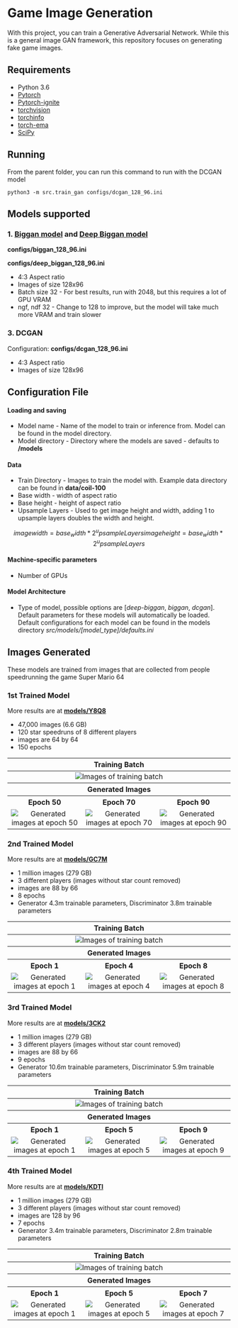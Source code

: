 # Game Image Generation
With this project, you can train a Generative Adversarial Network.  While this is a general image GAN framework, this repository focuses on generating fake game images.

## Requirements
- Python 3.6
- [Pytorch](https://pytorch.org/)
- [Pytorch-ignite](https://pytorch.org/ignite/index.html)
- [torchvision](https://pypi.org/project/torchvision/)
- [torchinfo](https://github.com/TylerYep/torchinfo)
- [torch-ema](https://github.com/fadel/pytorch_ema)
- [SciPy](https://scipy.org/install/)

## Running

From the parent folder, you can run this command to run with the DCGAN model
```
python3 -m src.train_gan configs/dcgan_128_96.ini
```

## Models supported
### 1. [Biggan model](https://arxiv.org/pdf/1809.11096.pdf) and [Deep Biggan model](https://arxiv.org/pdf/1809.11096.pdf)

**configs/biggan_128_96.ini**

**configs/deep_biggan_128_96.ini**

- 4:3 Aspect ratio
- Images of size 128x96
- Batch size 32 - For best results, run with 2048, but this requires a lot of GPU VRAM
- ngf, ndf 32 - Change to 128 to improve, but the model will take much more VRAM and train slower

### 3. DCGAN
Configuration: **configs/dcgan_128_96.ini**
- 4:3 Aspect ratio
- Images of size 128x96

## Configuration File


#### Loading and saving
- Model name - Name of the model to train or inference from.  Model can be found in the model directory.
- Model directory - Directory where the models are saved - defaults to **/models**

#### Data
- Train Directory - Images to train the model with.  Example data directory can be found in **data/coil-100**
- Base width - width of aspect ratio
- Base height - height of aspect ratio
- Upsample Layers - Used to get image height and width, adding 1 to upsample layers doubles the width and height.


```math
image width = base_width * 2 ^ upsample Layers
image height = base_width * 2 ^ upsample Layers
```

#### Machine-specific parameters
- Number of GPUs

#### Model Architecture
- Type of model, possible options are [_deep-biggan_, _biggan_, _dcgan_].  Default parameters for these models will automatically be loaded.  Default configurations for each model can be found in the models directory _src/models/[model_type]/defaults.ini_

## Images Generated

These models are trained from images that are collected from people speedrunning the game Super Mario 64


### 1st Trained Model

More results are at [**models/Y8Q8**](models/Y8Q8)


- 47,000 images (6.6 GB)
- 120 star speedruns of 8 different players
- images are 64 by 64
- 150 epochs

<table>
  <thead><th colspan="3">Training Batch</th></thead>
  <td colspan="3" align="center"><img src="models/Y8Q8/images/training_batch.png" alt="Images of training batch"></td>
  <thead> <th colspan="3"> Generated Images </th> </thead>
  <tr>
      <th>Epoch 50</th>
      <th>Epoch 70</th>
      <th>Epoch 90</th>
  </tr>
  <tr>
      <td align="center"> <img src="models/Y8Q8/images/fake_images_epoch_50.png" alt="Generated images at epoch 50"> </td>
      <td align="center"> <img src="models/Y8Q8/images/fake_images_epoch_70.png" alt="Generated images at epoch 70"> </td>
      <td align="center"> <img src="models/Y8Q8/images/fake_images_epoch_90.png" alt="Generated images at epoch 90"> </td>
  </tr>
</table>

### 2nd Trained Model

More results are at [**models/GC7M**](models/GC7M)


- 1 million images (279 GB)
- 3 different players (images without star count removed)
- images are 88 by 66
- 8 epochs
- Generator 4.3m trainable parameters, Discriminator 3.8m trainable parameters


<table>
  <thead><th colspan="3">Training Batch</th></thead>
  <td colspan="3" align="center"> <img src="models/GC7M/images/train_batch.png" alt="Images of training batch"> </td>
  <thead> <th colspan="3"> Generated Images </th> </thead>
  <tr>
    <th>Epoch 1</th>
    <th>Epoch 4</th>
    <th>Epoch 8</th>
  </tr>
  <tr>
    <td align="center"> <img src="models/GC7M/images/fake_epoch_0.png" alt="Generated images at epoch 1"> </td>
    <td align="center"> <img src="models/GC7M/images/fake_epoch_3.png" alt="Generated images at epoch 4"> </td>
    <td align="center"> <img src="models/GC7M/images/fake_epoch_7.png" alt="Generated images at epoch 8"> </td>
  </tr>
</table>

### 3rd Trained Model

More results are at [**models/3CK2**](models/3CK2)

- 1 million images (279 GB)
- 3 different players (images without star count removed)
- images are 88 by 66
- 9 epochs
- Generator 10.6m trainable parameters, Discriminator 5.9m trainable parameters

<table>
  <thead><th colspan="3">Training Batch</th></thead>
  <td colspan="3" align="center"> <img src="models/3CK2/images/train_batch.png" alt="Images of training batch"> </td>
  <thead> <th colspan="3"> Generated Images </th> </thead>
  <tr>
    <th>Epoch 1</th>
    <th>Epoch 5</th>
    <th>Epoch 9</th>
  </tr>
  <tr>
    <td align="center"> <img src="models/3CK2/images/fake_epoch_0.png" alt="Generated images at epoch 1"> </td>
    <td align="center"> <img src="models/3CK2/images/fake_epoch_4.png" alt="Generated images at epoch 5"> </td>
    <td align="center"> <img src="models/3CK2/images/fake_epoch_8.png" alt="Generated images at epoch 9"> </td>
  </tr>
</table>

### 4th Trained Model

More results are at [**models/KDTI**](models/KDTI)

- 1 million images (279 GB)
- 3 different players (images without star count removed)
- images are 128 by 96
- 7 epochs
- Generator 3.4m trainable parameters, Discriminator 2.8m trainable parameters

<table>
  <thead><th colspan="3">Training Batch</th></thead>
  <td colspan="3" align="center"> <img src="models/KDTI/images/train_batch.png" alt="Images of training batch"> </td>
  <thead> <th colspan="3"> Generated Images </th> </thead>
  <tr>
    <th>Epoch 1</th>
    <th>Epoch 5</th>
    <th>Epoch 7</th>
  </tr>
  <tr>
    <td align="center"> <img src="models/KDTI/images/fake_epoch_1.png" alt="Generated images at epoch 1"> </td>
    <td align="center"> <img src="models/KDTI/images/fake_epoch_5.png" alt="Generated images at epoch 5"> </td>
    <td align="center"> <img src="models/KDTI/images/fake_epoch_7.png" alt="Generated images at epoch 7"> </td>
  </tr>
</table>

